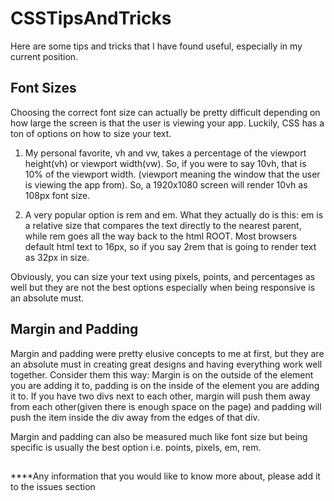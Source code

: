 # CSSTipsAndTricks
Here are some tips and tricks that I have found useful, especially in my current position.

## Font Sizes
Choosing the correct font size can actually be pretty difficult depending on how large the screen is that the user is viewing your app. Luckily,
CSS has a ton of options on how to size your text.

1. My personal favorite, vh and vw, takes a percentage of the viewport height(vh) or viewport width(vw). So, if you were to say 10vh, that is 10% of the
viewport width. (viewport meaning the window that the user is viewing the app from). So, a 1920x1080 screen will render 10vh as 108px font size.

2. A very popular option is rem and em. What they actually do is this: em is a relative size that compares the text directly to the nearest parent, while rem 
goes all the way back to the html ROOT. Most browsers default html text to 16px, so if you say 2rem that is going to render text as 32px in size.

Obviously, you can size your text using pixels, points, and percentages as well but they are not the best options especially when being responsive is an absolute must.

## Margin and Padding
Margin and padding were pretty elusive concepts to me at first, but they are an absolute must in creating great designs and having everything work well together. 
Consider them this way: Margin is on the outside of the element you are adding it to, padding is on the inside of the element you are adding it to. If you have two 
divs next to each other, margin will push them away from each other(given there is enough space on the page) and padding will push the item inside the div away from the edges of that div.

Margin and padding can also be measured much like font size but being specific is usually the best option i.e. points, pixels, em, rem.

## 

****Any information that you would like to know more about, please add it to the issues section
